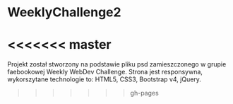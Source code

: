 # WeeklyChallenge2
<<<<<<< master
=======

Projekt został stworzony na podstawie pliku psd zamieszczonego w grupie faebookowej Weekly WebDev Challenge.
Strona jest responsywna, wykorszytane technologie to: HTML5, CSS3, Bootstrap v4, jQuery.
>>>>>>> gh-pages
